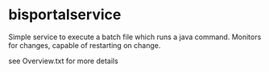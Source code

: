 # bisportalservice
Simple service to execute a batch file which runs a java command. Monitors for changes, capable of restarting on change.

see Overview.txt for more details





